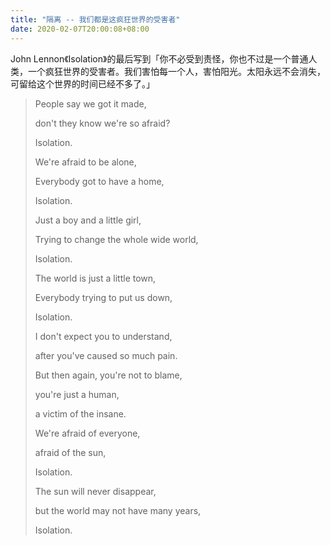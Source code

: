 ```yaml
---
title: "隔离 -- 我们都是这疯狂世界的受害者"
date: 2020-02-07T20:00:08+08:00
---
```


John Lennon《Isolation》的最后写到「你不必受到责怪，你也不过是一个普通人类，一个疯狂世界的受害者。我们害怕每一个人，害怕阳光。太阳永远不会消失，可留给这个世界的时间已经不多了。」

> People say we got it made,
>
> don't they know we're so afraid?
>
> Isolation.
>
> We're afraid to be alone,
>
> Everybody got to have a home,
>
> Isolation.
>
> Just a boy and a little girl,
>
> Trying to change the whole wide world,
>
> Isolation.
>
> The world is just a little town,
>
> Everybody trying to put us down,
>
> Isolation.
>
> I don't expect you to understand,
>
> after you've caused so much pain.
>
> But then again, you're not to blame,
>
> you're just a human,
>
> a victim of the insane.
>
> We're afraid of everyone,
>
> afraid of the sun,
>
> Isolation.
>
> The sun will never disappear,
>
> but the world may not have many years,
>
> Isolation.
